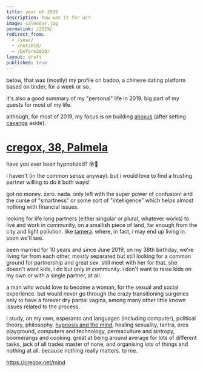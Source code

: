 ```yaml
---
title: year of 2019
description: how was it for us?
image: calendar.jpg
permalink: /2019/
redirect_from:
  - /year/
  - /not2018/
  - /before2020/
layout: draft
published: true
---
```


below, that was (mostly) my profile on badoo, a chinese dating platform based on tinder, for a week or so.

it's also a good summary of my "personal" life in 2019. big part of my quests for most of my life.

although, for most of 2019, my focus is on building [ahoxus](/ahoxus) (after setting [caxanga](/caxanga) aside).

# [cregox, 38, Palmela](https://bdo.to/u/86Uxb1VAp8_BNkSLw)

have you ever been hypnotized? 😵🥴

i haven't (in the common sense anyway). but i would love to find a trusting partner willing to do it both ways!

got no money. zero. nada. only left with the super power of confusion! and the curse of "smartness" or some sort of  "intelligence" which helps almost nothing with financial issues.

looking for life long partners (either singular or plural, whatever works) to live and work in community, on a smallish piece of land, far enough from the city and light pollution. like [tamera](/tamera). where, in fact, i may end up living in. soon we'll see.

been married for 10 years and since June 2019, on my 38th birthday, we're living far from each other, mostly separated but still looking for a common ground for partnership and great sex. still meet with her for that. she doesn't want kids, i do but only in community. i don't want to raise kids on my own or with a single partner, at all.

a man who would love to become a woman, for the sexual and social experience. but would never go through the crazy transitioning surgeries only to have a forever dry partial vagina, among many other little known issues related to the process.

i study, on my own, esperanto and languages (including computer), political theory, philosophy, [hypnosis and the mind](/hypnosis), healing sexuality, tantra, eros playground, computers and technology, permaculture and sintropy, boomerangs and cooking. great at being around average for lots of different tasks, jack of all trades master of none, and organising lots of things and nothing at all. because nothing really matters. to me.

https://cregox.net/mind
